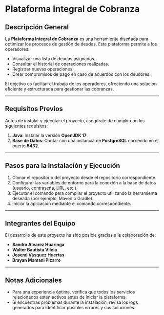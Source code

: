 
# Plataforma Integral de Cobranza

## Descripción General

La **Plataforma Integral de Cobranza** es una herramienta diseñada para optimizar los procesos de gestión de deudas. Esta plataforma permite a los operadores:

- Visualizar una lista de deudas asignadas.
- Consultar el historial de operaciones realizadas.
- Registrar nuevas operaciones.
- Crear compromisos de pago en caso de acuerdos con los deudores.

El objetivo es facilitar el trabajo de los operadores, ofreciendo una solución eficiente y estructurada para gestionar las cobranzas.

---

## Requisitos Previos

Antes de instalar y ejecutar el proyecto, asegúrate de cumplir con los siguientes requisitos:

1. **Java**: Instalar la versión **OpenJDK 17**.
2. **Base de Datos**: Contar con una instancia de **PostgreSQL** corriendo en el puerto **5432**.

---

## Pasos para la Instalación y Ejecución

1. Clonar el repositorio del proyecto desde el repositorio correspondiente.
2. Configurar las variables de entorno para la conexión a la base de datos (usuario, contraseña, URL, etc.).
3. Ejecutar el comando para compilar el proyecto utilizando la herramienta deseada (por ejemplo, Maven o Gradle).
4. Iniciar la aplicación mediante el comando correspondiente.

---

## Integrantes del Equipo

El desarrollo de este proyecto ha sido posible gracias a la colaboración de:

- **Sandro Alvarez Huaringa**
- **Walter Bautista Vilela**
- **Josemi Vásquez Huertas**
- **Brayan Mamani Pizarro**

---

## Notas Adicionales

- Para una experiencia óptima, verifica que todos los servicios relacionados estén activos antes de iniciar la plataforma.
- Si encuentras problemas durante la instalación, revisa los logs generados para identificar posibles errores y sus soluciones.


